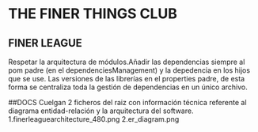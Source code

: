 # THE FINER THINGS CLUB
## FINER LEAGUE

Respetar la arquitectura de módulos.Añadir las dependencias siempre al pom padre (en el dependenciesManagement) y la depedencia en los hijos que se use. Las versiones de las librerías en el properties padre, de esta forma se centraliza toda la gestión de dependencias en un único archivo.


##DOCS
Cuelgan 2 ficheros del raiz con información técnica referente al diagrama entidad-relación y la arquitectura del software.
1.finerleaguearchitecture_480.png
2.er_diagram.png
